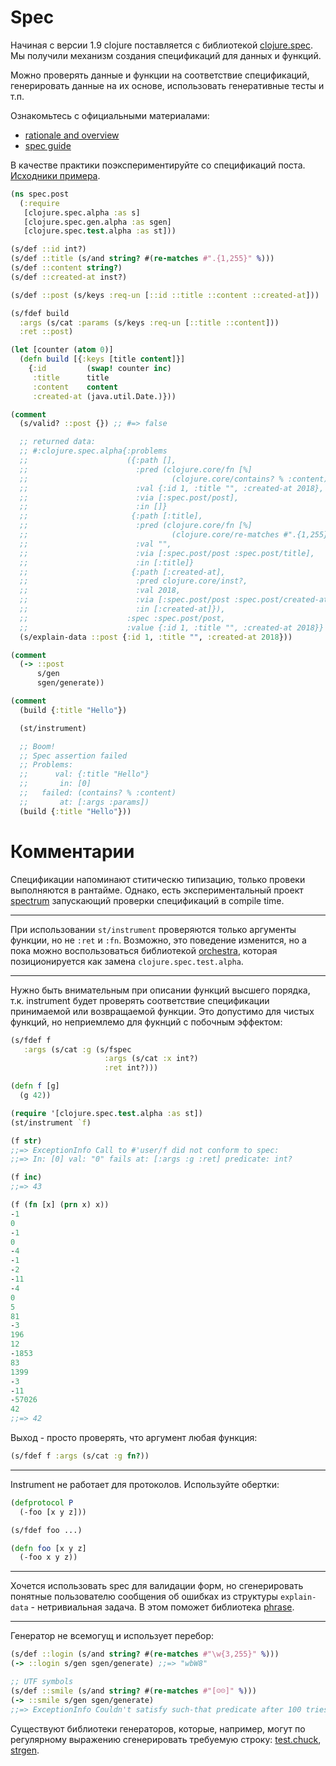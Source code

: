 # Spec

Начиная с версии 1.9 clojure поставляется с библиотекой
[clojure.spec](https://github.com/clojure/spec.alpha).
Мы получили механизм создания спецификаций для данных и функций.

Можно проверять данные и функции на соответствие спецификаций,
генерировать данные на их основе, использовать генеративные тесты и т.п.

Ознакомьтесь с официальными материалами:

+ [rationale and overview](https://clojure.org/about/spec)
+ [spec guide](https://clojure.org/guides/spec)

В качестве практики поэкспериментируйте со спецификаций поста.
[Исходники примера](/sources/1-clojure/8-spec).

```clojure
(ns spec.post
  (:require
   [clojure.spec.alpha :as s]
   [clojure.spec.gen.alpha :as sgen]
   [clojure.spec.test.alpha :as st]))

(s/def ::id int?)
(s/def ::title (s/and string? #(re-matches #".{1,255}" %)))
(s/def ::content string?)
(s/def ::created-at inst?)

(s/def ::post (s/keys :req-un [::id ::title ::content ::created-at]))

(s/fdef build
  :args (s/cat :params (s/keys :req-un [::title ::content]))
  :ret ::post)

(let [counter (atom 0)]
  (defn build [{:keys [title content]}]
    {:id         (swap! counter inc)
     :title      title
     :content    content
     :created-at (java.util.Date.)}))

(comment
  (s/valid? ::post {}) ;; #=> false

  ;; returned data:
  ;; #:clojure.spec.alpha{:problems
  ;;                      ({:path [],
  ;;                        :pred (clojure.core/fn [%]
  ;;                                (clojure.core/contains? % :content)),
  ;;                        :val {:id 1, :title "", :created-at 2018},
  ;;                        :via [:spec.post/post],
  ;;                        :in []}
  ;;                       {:path [:title],
  ;;                        :pred (clojure.core/fn [%]
  ;;                                (clojure.core/re-matches #".{1,255}" %)),
  ;;                        :val "",
  ;;                        :via [:spec.post/post :spec.post/title],
  ;;                        :in [:title]}
  ;;                       {:path [:created-at],
  ;;                        :pred clojure.core/inst?,
  ;;                        :val 2018,
  ;;                        :via [:spec.post/post :spec.post/created-at],
  ;;                        :in [:created-at]}),
  ;;                      :spec :spec.post/post,
  ;;                      :value {:id 1, :title "", :created-at 2018}}
  (s/explain-data ::post {:id 1, :title "", :created-at 2018}))

(comment
  (-> ::post
      s/gen
      sgen/generate))

(comment
  (build {:title "Hello"})

  (st/instrument)

  ;; Boom!
  ;; Spec assertion failed
  ;; Problems:
  ;;      val: {:title "Hello"}
  ;;       in: [0]
  ;;   failed: (contains? % :content)
  ;;       at: [:args :params])
  (build {:title "Hello"}))
```

# Комментарии

Спецификации напоминают ститическю типизацию, только провеки выполняются в рантайме.
Однако, есть экспериментальный проект [spectrum](https://github.com/arohner/spectrum)
запускающий проверки спецификаций в compile time.

***

При использовании `st/instrument` проверяются только аргументы функции, но не `:ret` и `:fn`.
Возможно, это поведение изменится, но а пока можно воспользоваться библиотекой
[orchestra](https://github.com/jeaye/orchestra), которая позиционируется как
замена `clojure.spec.test.alpha`.

***

Нужно быть внимательным при описании функций высшего порядка, т.к. instrument
будет проверять соответствие спецификации принимаемой или возвращаемой функции.
Это допустимо для чистых функций, но неприемлемо для фукнций с побочным эффектом:

```clojure
(s/fdef f
   :args (s/cat :g (s/fspec
                     :args (s/cat :x int?)
                     :ret int?)))

(defn f [g]
  (g 42))

(require '[clojure.spec.test.alpha :as st])
(st/instrument `f)

(f str)
;;=> ExceptionInfo Call to #'user/f did not conform to spec:
;;=> In: [0] val: "0" fails at: [:args :g :ret] predicate: int?

(f inc)
;;=> 43

(f (fn [x] (prn x) x))
-1
0
-1
0
-4
-1
-2
-11
-4
0
5
81
-3
196
12
-1853
83
1399
-3
-11
-57026
42
;;=> 42
```

Выход - просто проверять, что аргумент любая функция:

```clojure
(s/fdef f :args (s/cat :g fn?))

```

***

Instrument не работает для протоколов.
Используйте обертки:

```clojure
(defprotocol P
  (-foo [x y z]))

(s/fdef foo ...)

(defn foo [x y z]
  (-foo x y z))
```

***

Хочется использовать spec для валидации форм, но сгенерировать понятные пользователю
сообщения об ошибках из структуры `explain-data` - нетривиальная задача. В этом поможет
библиотека [phrase](https://github.com/alexanderkiel/phrase).

***

Генератор не всемогущ и использует перебор:

```clojure
(s/def ::login (s/and string? #(re-matches #"\w{3,255}" %)))
(-> ::login s/gen sgen/generate) ;;=> "wbW8"

;; UTF symbols
(s/def ::smile (s/and string? #(re-matches #"[☺☹]" %)))
(-> ::smile s/gen sgen/generate)
;;=> ExceptionInfo Couldn't satisfy such-that predicate after 100 tries.
```

Существуют библиотеки генераторов, которые, например, могут по регулярному выражению
сгенерировать требуемую строку:
[test.chuck](https://github.com/gfredericks/test.chuck),
[strgen](https://github.com/miner/strgen).
